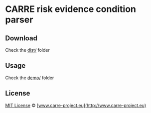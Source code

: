 # CARRE risk evidence condition parser


## Download

Check the [dist/](https://github.com/carre-project/RiskEvidenceConditionParser/tree/master/dist) folder 

## Usage

Check the [demo/](https://github.com/carre-project/RiskEvidenceConditionParser/tree/master/demo) folder 



## License

[MIT License](http://zenorocha.mit-license.org/) © [www.carre-project.eu](http://www.carre-project.eu)

